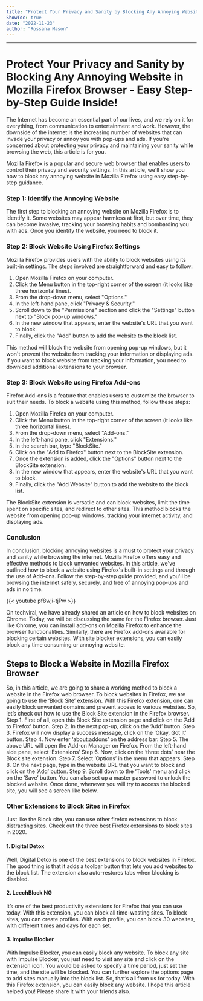 ```yaml
---
title: "Protect Your Privacy and Sanity by Blocking Any Annoying Website in Mozilla Firefox Browser - Easy Step-by-Step Guide Inside!"
ShowToc: true 
date: "2022-11-23"
author: "Rossana Mason"
---
```

*****
# Protect Your Privacy and Sanity by Blocking Any Annoying Website in Mozilla Firefox Browser - Easy Step-by-Step Guide Inside!

The Internet has become an essential part of our lives, and we rely on it for everything, from communication to entertainment and work. However, the downside of the internet is the increasing number of websites that can invade your privacy or annoy you with pop-ups and ads. If you're concerned about protecting your privacy and maintaining your sanity while browsing the web, this article is for you. 

Mozilla Firefox is a popular and secure web browser that enables users to control their privacy and security settings. In this article, we'll show you how to block any annoying website in Mozilla Firefox using easy step-by-step guidance.

### Step 1: Identify the Annoying Website

The first step to blocking an annoying website on Mozilla Firefox is to identify it. Some websites may appear harmless at first, but over time, they can become invasive, tracking your browsing habits and bombarding you with ads. Once you identify the website, you need to block it. 

### Step 2: Block Website Using Firefox Settings

Mozilla Firefox provides users with the ability to block websites using its built-in settings. The steps involved are straightforward and easy to follow:

1. Open Mozilla Firefox on your computer.
2. Click the Menu button in the top-right corner of the screen (it looks like three horizontal lines).
3. From the drop-down menu, select "Options."
4. In the left-hand pane, click "Privacy & Security."
5. Scroll down to the "Permissions" section and click the "Settings" button next to "Block pop-up windows."
6. In the new window that appears, enter the website's URL that you want to block.
7. Finally, click the "Add" button to add the website to the block list.

This method will block the website from opening pop-up windows, but it won't prevent the website from tracking your information or displaying ads. If you want to block website from tracking your information, you need to download additional extensions to your browser.

### Step 3: Block Website using Firefox Add-ons

Firefox Add-ons is a feature that enables users to customize the browser to suit their needs. To block a website using this method, follow these steps:

1. Open Mozilla Firefox on your computer.
2. Click the Menu button in the top-right corner of the screen (it looks like three horizontal lines).
3. From the drop-down menu, select "Add-ons."
4. In the left-hand pane, click "Extensions."
5. In the search bar, type "BlockSite."
6. Click on the "Add to Firefox" button next to the BlockSite extension.
7. Once the extension is added, click the "Options" button next to the BlockSite extension.
8. In the new window that appears, enter the website's URL that you want to block.
9. Finally, click the "Add Website" button to add the website to the block list.

The BlockSite extension is versatile and can block websites, limit the time spent on specific sites, and redirect to other sites. This method blocks the website from opening pop-up windows, tracking your internet activity, and displaying ads. 

### Conclusion

In conclusion, blocking annoying websites is a must to protect your privacy and sanity while browsing the internet. Mozilla Firefox offers easy and effective methods to block unwanted websites. In this article, we've outlined how to block a website using Firefox's built-in settings and through the use of Add-ons. Follow the step-by-step guide provided, and you'll be browsing the internet safely, securely, and free of annoying pop-ups and ads in no time.

{{< youtube pf8wji-tjPw >}} 



On techviral, we have already shared an article on how to block websites on Chrome. Today, we will be discussing the same for the Firefox browser.
Just like Chrome, you can install add-ons on Mozilla Firefox to enhance the browser functionalities. Similarly, there are Firefox add-ons available for blocking certain websites. With site blocker extensions, you can easily block any time consuming or annoying website.

 
## Steps to Block a Website in Mozilla Firefox Browser


So, in this article, we are going to share a working method to block a website in the Firefox web browser.
To block websites in Firefox, we are going to use the ‘Block Site’ extension. With this Firefox extension, one can easily block unwanted domains and prevent access to various websites. So, let’s check out how to use the Block Site extension in the Firefox browser.
Step 1. First of all, open this Block Site extension page and click on the ‘Add to Firefox’ button.
Step 2. In the next pop-up, click on the ‘Add’ button.
Step 3. Firefox will now display a success message, click on the ‘Okay, Got It’ button.
Step 4. Now enter ‘about:addons’ on the address bar.
Step 5. The above URL will open the Add-on Manager on Firefox. From the left-hand side pane, select ‘Extensions’
Step 6. Now, click on the ‘three dots’ near the Block site extension.
Step 7. Select ‘Options’ in the menu that appears.
Step 8. On the next page, type in the website URL that you want to block and click on the ‘Add’ button.
Step 9. Scroll down to the ‘Tools’ menu and click on the ‘Save’ button. You can also set up a master password to unlock the blocked website.
Once done, whenever you will try to access the blocked site, you will see a screen like below.

 
### Other Extensions to Block Sites in Firefox


Just like the Block site, you can use other firefox extensions to block distracting sites. Check out the three best Firefox extensions to block sites in 2020.

 
#### 1. Digital Detox


Well, Digital Detox is one of the best extensions to block websites in Firefox. The good thing is that it adds a toolbar button that lets you add websites to the block list. The extension also auto-restores tabs when blocking is disabled.

 
#### 2. LeechBlock NG


It’s one of the best productivity extensions for Firefox that you can use today. With this extension, you can block all time-wasting sites. To block sites, you can create profiles. With each profile, you can block 30 websites, with different times and days for each set.

 
#### 3. Impulse Blocker


With Impulse Blocker, you can easily block any website. To block any site with Impulse Blocker, you just need to visit any site and click on the extension icon. You would be asked to specify a time period, just set the time, and the site will be blocked. You can further explore the options page to add sites manually into the block list.
So, that’s all from us for today. With this Firefox extension, you can easily block any website. I hope this article helped you! Please share it with your friends also.




